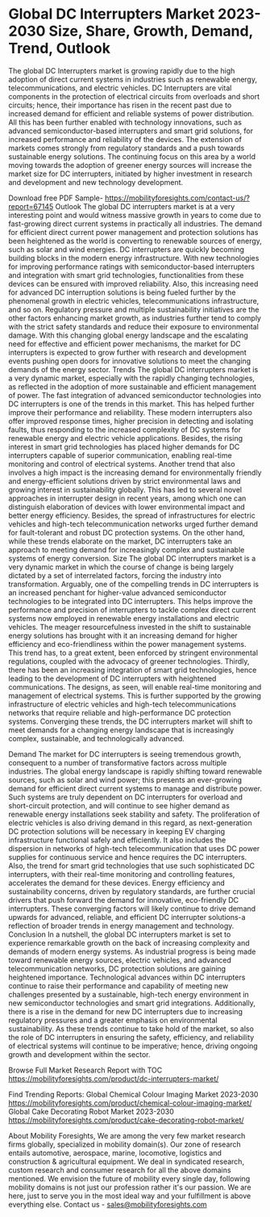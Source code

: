 # Global DC Interrupters Market 2023-2030 Size, Share, Growth, Demand, Trend, Outlook
 
The global DC Interrupters market is growing rapidly due to the high adoption of direct current systems in industries such as renewable energy, telecommunications, and electric vehicles. DC Interrupters are vital components in the protection of electrical circuits from overloads and short circuits; hence, their importance has risen in the recent past due to increased demand for efficient and reliable systems of power distribution. All this has been further enabled with technology innovations, such as advanced semiconductor-based interrupters and smart grid solutions, for increased performance and reliability of the devices. The extension of markets comes strongly from regulatory standards and a push towards sustainable energy solutions. The continuing focus on this area by a world moving towards the adoption of greener energy sources will increase the market size for DC interrupters, initiated by higher investment in research and development and new technology development.

Download free PDF Sample- https://mobilityforesights.com/contact-us/?report=67145
Outlook
The global DC interrupters market is at a very interesting point and would witness massive growth in years to come due to fast-growing direct current systems in practically all industries. The demand for efficient direct current power management and protection solutions has been heightened as the world is converting to renewable sources of energy, such as solar and wind energies. DC interrupters are quickly becoming building blocks in the modern energy infrastructure. With new technologies for improving performance ratings with semiconductor-based interrupters and integration with smart grid technologies, functionalities from these devices can be ensured with improved reliability. Also, this increasing need for advanced DC interruption solutions is being fueled further by the phenomenal growth in electric vehicles, telecommunications infrastructure, and so on. Regulatory pressure and multiple sustainability initiatives are the other factors enhancing market growth, as industries further tend to comply with the strict safety standards and reduce their exposure to environmental damage. With this changing global energy landscape and the escalating need for effective and efficient power mechanisms, the market for DC interrupters is expected to grow further with research and development events pushing open doors for innovative solutions to meet the changing demands of the energy sector.
Trends
The global DC interrupters market is a very dynamic market, especially with the rapidly changing technologies, as reflected in the adoption of more sustainable and efficient management of power. The fast integration of advanced semiconductor technologies into DC interrupters is one of the trends in this market. This has helped further improve their performance and reliability. These modern interrupters also offer improved response times, higher precision in detecting and isolating faults, thus responding to the increased complexity of DC systems for renewable energy and electric vehicle applications. Besides, the rising interest in smart grid technologies has placed higher demands for DC interrupters capable of superior communication, enabling real-time monitoring and control of electrical systems. Another trend that also involves a high impact is the increasing demand for environmentally friendly and energy-efficient solutions driven by strict environmental laws and growing interest in sustainability globally. This has led to several novel approaches in interrupter design in recent years, among which one can distinguish elaboration of devices with lower environmental impact and better energy efficiency. Besides, the spread of infrastructures for electric vehicles and high-tech telecommunication networks urged further demand for fault-tolerant and robust DC protection systems. On the other hand, while these trends elaborate on the market, DC interrupters take an approach to meeting demand for increasingly complex and sustainable systems of energy conversion.
Size
The global DC interrupters market is a very dynamic market in which the course of change is being largely dictated by a set of interrelated factors, forcing the industry into transformation. Arguably, one of the compelling trends in DC interrupters is an increased penchant for higher-value advanced semiconductor technologies to be integrated into DC interrupters. This helps improve the performance and precision of interrupters to tackle complex direct current systems now employed in renewable energy installations and electric vehicles. The meager resourcefulness invested in the shift to sustainable energy solutions has brought with it an increasing demand for higher efficiency and eco-friendliness within the power management systems. This trend has, to a great extent, been enforced by stringent environmental regulations, coupled with the advocacy of greener technologies. Thirdly, there has been an increasing integration of smart grid technologies, hence leading to the development of DC interrupters with heightened communications. The designs, as seen, will enable real-time monitoring and management of electrical systems. This is further supported by the growing infrastructure of electric vehicles and high-tech telecommunications networks that require reliable and high-performance DC protection systems. Converging these trends, the DC interrupters market will shift to meet demands for a changing energy landscape that is increasingly complex, sustainable, and technologically advanced.

Demand 
The market for DC interrupters is seeing tremendous growth, consequent to a number of transformative factors across multiple industries. The global energy landscape is rapidly shifting toward renewable sources, such as solar and wind power; this presents an ever-growing demand for efficient direct current systems to manage and distribute power. Such systems are truly dependent on DC interrupters for overload and short-circuit protection, and will continue to see higher demand as renewable energy installations seek stability and safety. The proliferation of electric vehicles is also driving demand in this regard, as next-generation DC protection solutions will be necessary in keeping EV charging infrastructure functional safely and efficiently. It also includes the dispersion in networks of high-tech telecommunication that uses DC power supplies for continuous service and hence requires the DC interrupters. Also, the trend for smart grid technologies that use such sophisticated DC interrupters, with their real-time monitoring and controlling features, accelerates the demand for these devices. Energy efficiency and sustainability concerns, driven by regulatory standards, are further crucial drivers that push forward the demand for innovative, eco-friendly DC interrupters. These converging factors will likely continue to drive demand upwards for advanced, reliable, and efficient DC interrupter solutions-a reflection of broader trends in energy management and technology.
Conclusion
In a nutshell, the global DC interrupters market is set to experience remarkable growth on the back of increasing complexity and demands of modern energy systems. As industrial progress is being made toward renewable energy sources, electric vehicles, and advanced telecommunication networks, DC protection solutions are gaining heightened importance. Technological advances within DC interrupters continue to raise their performance and capability of meeting new challenges presented by a sustainable, high-tech energy environment in new semiconductor technologies and smart grid integrations. Additionally, there is a rise in the demand for new DC interrupters due to increasing regulatory pressures and a greater emphasis on environmental sustainability. As these trends continue to take hold of the market, so also the role of DC interrupters in ensuring the safety, efficiency, and reliability of electrical systems will continue to be imperative; hence, driving ongoing growth and development within the sector.

Browse Full Market Research Report with TOC  https://mobilityforesights.com/product/dc-interrupters-market/

Find Trending Reports:
Global Chemical Colour Imaging Market 2023-2030
https://mobilityforesights.com/product/chemical-colour-imaging-market/
Global Cake Decorating Robot Market 2023-2030
https://mobilityforesights.com/product/cake-decorating-robot-market/

About Mobility Foresights,
We are among the very few market research firms globally, specialized in mobility domain(s). Our zone of research entails automotive, aerospace, marine, locomotive, logistics and construction & agricultural equipment. We deal in syndicated research, custom research and consumer research for all the above domains mentioned.
We envision the future of mobility every single day, following mobility domains is not just our profession rather it's our passion. We are here, just to serve you in the most ideal way and your fulfillment is above everything else. Contact us -  sales@mobilityforesights.com 

